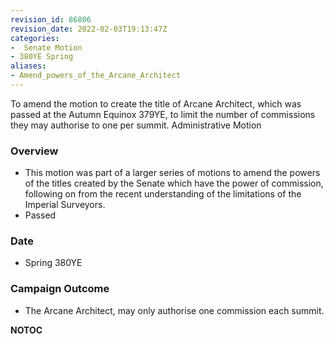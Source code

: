 ```yaml
---
revision_id: 86806
revision_date: 2022-02-03T19:13:47Z
categories:
-  Senate Motion
- 380YE Spring
aliases:
- Amend_powers_of_the_Arcane_Architect
---
```



To amend the motion to create the title of Arcane Architect, which was passed at the Autumn Equinox 379YE, to limit the number of commissions they may authorise to one per summit.
Administrative Motion 

### Overview
* This motion was part of a larger series of motions to amend the powers of the titles created by the Senate which have the power of commission, following on from the recent understanding of the limitations of the Imperial Surveyors. 
* Passed

### Date
* Spring 380YE

### Campaign Outcome
* The Arcane Architect, may only authorise one commission each summit.



__NOTOC__